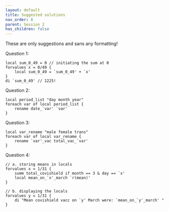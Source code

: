 ```yaml
---
layout: default
title: Suggested solutions
nav_order: 8
parent: Session 2
has_children: false
---
```


These are only suggestions and sans any formatting!
 
Question 1:

```
local sum_0_49 = 0 // initiating the sum at 0
forvalues x = 0/49 {
	local sum_0_49 = `sum_0_49' + `x'
}
di `sum_0_49' // 1225!
```

Question 2:

```
local period_list "day month year"
foreach var of local period_list {
	rename date_`var' `var'
}
```

Question 3:

```
local var_rename "male female trans"
foreach var of local var_rename {
	rename `var'_vac total_vac_`var'
}
```

Question 4:

```
// a. storing means in locals
forvalues x = 1/31 {
	summ total_covishield if month == 3 & day == `x'
	local mean_on_`x'_march `r(mean)'
}

// b. displaying the locals
forvalues y = 1/31 {
	di "Mean covishield vacc on `y' March were: `mean_on_`y'_march' "
}
```


